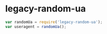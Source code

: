 # legacy-random-ua

```javascript
var randomUa = require('legacy-random-ua');
var useragent = randomUa();
```